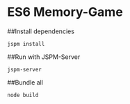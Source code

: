 # ES6 Memory-Game

##Install dependencies

```
jspm install
```

##Run with JSPM-Server

```
jspm-server
```

##Bundle all

```
node build
```
